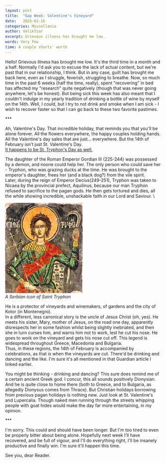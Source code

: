 ```yaml
---
layout: post
title:  "Gap Week: Valentine's Vineyard"
date:   2025-02-16
categories: Miscellania
author: VelikTzar
excerpt: Grievous illness has brought me low. 
words: Very Few
time: A couple shorts' worth
---
```



Hello! Grievous illness has brought me low. It's the third time in a month and a half. Normally I'd ask you to excuse the lack of actual content, but we're past that in our relationship, I think. But in any case, guilt has brought me back here, even as I struggle, feverish, struggling to breathe. Now, so much time in the past 6 weeks (half the time, really), spent "recovering" in bed has affected my "research" quite negatively (though that was never going anywhere, let's be honest). But being sick this week has also meant that I couldn't indulge in my yearly tradition of drinking a bottle of wine by myself on the 14th. Well, I could, but I try to not drink and smoke when I am sick - I wish to recover faster so that I can go back to these two favorite pastimes.

\*\*\*

Ah, Valentine's Day. That incredible holiday, that reminds you that you'll be alone forever. All the flowers everywhere, the happy couples holding hands. All the Valentine's day sales that are just... everywhere. But the 14th of February isn't just St. Valentine's Day. \
[It happens to be St. Tryphon's Day as well.](https://www.theguardian.com/travel/2025/feb/14/the-bulgarian-town-where-love-takes-a-back-seat-to-wine-on-valentines-day)

The daughter of the Roman Emperor Gordian III (225-244) was possessed by a demon, and noone could help her. The only person who could save her - Tryphon, who was grazing ducks at the time. He was brought to the emperor's daughter, frees her (and a black dog?) from the vile spirit. \
Later, during the reign of Emperor Decius(249-251), Tryphon was taken to Nicaea by the provincial prefect, Aquilinus, because our man Tryphon refused to sacrifice to the pagan gods. He then gets tortured and dies, all the while showing incredible, unshackable faith in our Lord and Saviour. \

![Tryphon!](/assets/img/tryphon/Sv-Trifun18.jpg)\
*A Serbian icon of Saint Tryphon*

He is a protector of vineyards and winemakers, of gardens and the city of Kotor (in Montenegro).\
In a different, less canonical story is the uncle of Jesus Christ (oh, yes). He meets his sister, Mary, mother of Jesus, on the road one day, apparently disrespects her in some fashion whilst being slightly inebriated, and then she in turn curses him, and warns him not to work, lest he cut his nose. He goes to work on the vineyard and gets his nose cut off.
This legend is widespread throughout Greece, Macedonia and Bulgaria. \
Thus, in these regions, the 14th of February is accompanied by celebrations, as that is when the vineyards are cut. There'd be drinking and dancing and the like. I'm sure it's all mentioned in that Guardian article I linked earlier. 

You might be thinking - drinking and dancing? This sure does remind me of a certain ancient Greek god. I concur, this all sounds positively Dionysian. And he is quite close to home there (both to Greece, and to Bulgaria, as allegedly Dionysus comes from Thrace). But Christian holidays borrowing from previous pagan holidays is nothing new. Just look at St. Valentine's and Lupercalia. Though naked men running through the streets whipping people with goat hides would make the day far more entertaining, in my opinion. 

\*\*\*

I'm sorry. This could and should have been longer. But I'm too tired to even be properly bitter about being alone. Hopefully next week I'll have recovered, and be full of vigour, and I'll do everything right, I'll be insanely productive and finally win. I'm sure it'll happen this time. 

See you, dear Reader. 